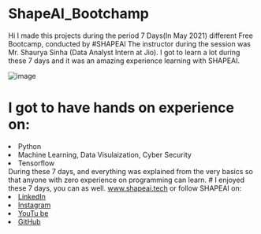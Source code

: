 # ShapeAI_Bootchamp

Hi I made this projects during the period 7 Days(In May 2021) different Free Bootcamp, conducted by #SHAPEAI
The instructor during the session was Mr. Shaurya Sinha (Data Analyst Intern at Jio). I got to
learn a lot during these 7 days and it was an amazing experience learning with SHAPEAI.

![image](https://user-images.githubusercontent.com/84913669/134709035-ced7e99c-ed02-4194-8f89-c29c691ed6d6.png)

# I got to have hands on experience on:
<li>Python
<li>Machine Learning, Data Visulaization, Cyber Security
<li>Tensorflow
<br>During these 7 days, and everything was explained from the very basics so that
anyone with zero experience on programming can learn.
# I enjoyed these 7 days, you can as well.
<a href="https://www.shapeai.tech"> www.shapeai.tech</a>
or follow SHAPEAI on:
<li><a href=
"https://in.linkedin.com/company/shapeai">LinkedIn</a>
<li><a href=
"https://www.instagram.com/shape.ai/?hl=en">Instagram</a>
<li><a
href=
"https://www.youtube.com/channel/UCTUvDLTW9meuDXWcbmISPdA">YouTu
be</a>
<li><a href=
"https://github.com/shapeai">GitHub</a>

